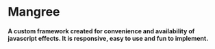 # Mangree

#### A custom framework created for convenience and availability of javascript effects. It is responsive, easy to use and fun to implement.
